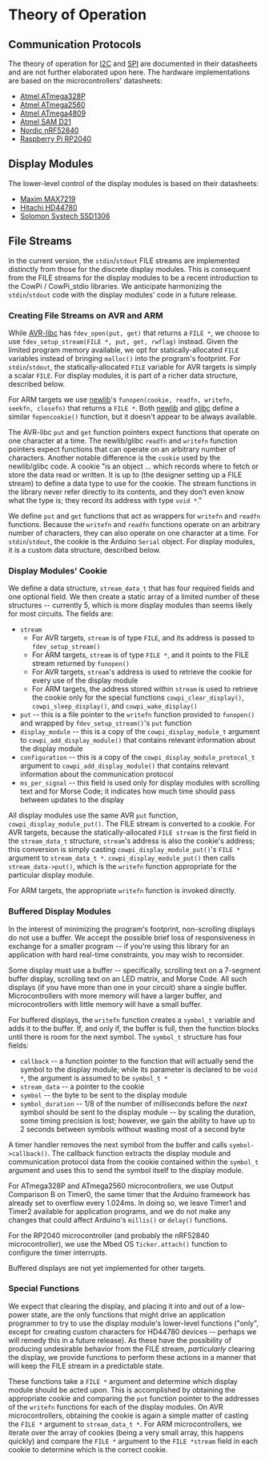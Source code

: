 # Theory of Operation

## Communication Protocols

The theory of operation for [I2C](https://www.nxp.com/docs/en/user-guide/UM10204.pdf) and
[SPI](https://www.analog.com/media/en/analog-dialogue/volume-52/number-3/introduction-to-spi-interface.pdf)
are documented in their datasheets and are not further elaborated upon here.
The hardware implementations are based on the microcontrollers' datasheets:

- [Atmel ATmega328P](http://ww1.microchip.com/downloads/en/DeviceDoc/Atmel-7810-Automotive-Microcontrollers-ATmega328P_Datasheet.pdf)
- [Atmel ATmega2560](https://ww1.microchip.com/downloads/en/devicedoc/atmel-2549-8-bit-avr-microcontroller-atmega640-1280-1281-2560-2561_datasheet.pdf)
- [Atmel ATmega4809](https://ww1.microchip.com/downloads/en/DeviceDoc/ATmega4808-4809-Data-Sheet-DS40002173A.pdf)
- [Atmel SAM D21](https://ww1.microchip.com/downloads/en/DeviceDoc/SAM_D21_DA1_Family_DataSheet_DS40001882F.pdf)
- [Nordic nRF52840](https://infocenter.nordicsemi.com/pdf/nRF52840_PS_v1.1.pdf)
- [Raspberry Pi RP2040](https://datasheets.raspberrypi.com/rp2040/rp2040-datasheet.pdf)

## Display Modules

The lower-level control of the display modules is based on their datasheets:

- [Maxim MAX7219](https://www.analog.com/media/en/technical-documentation/data-sheets/max7219-max7221.pdf)
- [Hitachi HD44780](https://www.sparkfun.com/datasheets/LCD/HD44780.pdf)
- [Solomon Systech SSD1306](https://cdn-shop.adafruit.com/datasheets/SSD1306.pdf)

## File Streams

In the current version, the `stdin`/`stdout` FILE streams are implemented distinctly from those for the discrete display
modules.
This is consequent from the FILE streams for the display modules to be a recent introduction to the CowPi / CowPi_stdio
libraries.
We anticipate harmonizing the `stdin`/`stdout` code with the display modules' code in a future release.

### Creating File Streams on AVR and ARM

While [AVR-libc](https://www.nongnu.org/avr-libc/user-manual/group__avr__stdio.html) has `fdev_open(put, get)` that
returns a `FILE *`, we choose to use `fdev_setup_stream(FILE *, put, get, rwflag)` instead.
Given the limited program memory available, we opt for statically-allocated `FILE` variables instead of
bringing `malloc()` into the program's footprint.
For `stdin`/`stdout`, the statically-allocated `FILE` variable for AVR targets is simply a scalar `FILE`.
For display modules, it is part of a richer data structure, described below.

For ARM targets we use [newlib](https://sourceware.org/newlib/libc.html#funopen)'s
`funopen(cookie, readfn, writefn, seekfn, closefn)` that returns a `FILE *`.
Both [newlib](https://sourceware.org/newlib/libc.html#fopencookie)
and [glibc](https://www.gnu.org/software/libc/manual/html_node/Streams-and-Cookies.html)
define a similar `fopencookie()` function, but it doesn't appear to be always available.

The AVR-libc `put` and `get` function pointers expect functions that operate on one character at a time.
The newlib/glibc `readfn` and `writefn` function pointers expect functions that can operate on an arbitrary number of
characters.
Another notable difference is the `cookie` used by the newlib/glibc code.
A cookie "is an object ... which records where to fetch or store the data read or written. It is up to (the designer
setting up a FILE stream) to define a data type to use for the cookie. The stream functions in the library never refer
directly to its contents, and they don’t even know what the type is; they record its address with type `void *`."

We define `put` and `get` functions that act as wrappers for `writefn` and `readfn` functions.
Because the `writefn` and `readfn` functions operate on an arbitrary number of characters, they can also operate on one
character at a time.
For `stdin`/`stdout`, the cookie is the Arduino `Serial` object.
For display modules, it is a custom data structure, described below.

### Display Modules' Cookie

We define a data structure, `stream_data_t` that has four required fields and one optional field.
We then create a static array of a limited number of these structures -- currently 5, which is more display modules than
seems likely for most circuits.
The fields are:

- `stream`
    - For AVR targets, `stream` is of type `FILE`, and its address is passed to `fdev_setup_stream()`
    - For ARM targets, `stream` is of type `FILE *`, and it points to the FILE stream returned by `funopen()`
    - For AVR targets, `stream`'s address is used to retrieve the cookie for every use of the display module
    - For ARM targets, the address stored within `stream` is used to retrieve the cookie only for the special
      functions `cowpi_clear_display()`, `cowpi_sleep_display()`, and `cowpi_wake_display()`
- `put` -- this is a file pointer to the `writefn` function provided to `funopen()` and wrapped
  by `fdev_setup_stream()`'s `put` function
- `display_module` -- this is a copy of the `cowpi_display_module_t` argument to `cowpi_add_display_module()` that
  contains relevant information about the display module
- `configuration` -- this is a copy of the `cowpi_display_module_protocol_t` argument to `cowpi_add_display_module()`
  that contains relevant information about the communication protocol
- `ms_per_signal` -- this field is used only for display modules with scrolling text and for Morse Code; it indicates
  how much time should pass between updates to the display

All display modules use the same AVR `put` function, `cowpi_display_module_put()`.
The FILE stream is converted to a cookie.
For AVR targets, because the statically-allocated `FILE stream` is the first field in the `stream_data_t`
structure, `stream`'s address is also the cookie's address;
this conversion is simply casting `cowpi_display_module_put()`'s `FILE *` argument to `stream_data_t *`.
`cowpi_display_module_put()` then calls `stream_data->put()`, which is the `writefn` function appropriate for the
particular display module.

For ARM targets, the appropriate `writefn` function is invoked directly.

### Buffered Display Modules

In the interest of minimizing the program's footprint, non-scrolling displays do not use a buffer.
We accept the possible brief loss of responsiveness in exchange for a smaller program -- if you're using this library
for an application with hard real-time constraints, you may wish to reconsider.

Some display must use a buffer -- specifically, scrolling text on a 7-segment buffer display, scrolling text on an LED
matrix, and Morse Code.
All such displays (if you have more than one in your circuit) share a single buffer.
Microcontrollers with more memory will have a larger buffer, and microcontrollers with little memory will have a small
buffer.

For buffered displays, the `writefn` function creates a `symbol_t` variable and adds it to the buffer.
If, and only if, the buffer is full, then the function blocks until there is room for the next symbol.
The `symbol_t` structure has four fields:

- `callback` -- a function pointer to the function that will actually send the symbol to the display module;
  while its parameter is declared to be `void *`, the argument is assumed to be `symbol_t *`
- `stream_data` -- a pointer to the cookie
- `symbol` -- the byte to be sent to the display module
- `symbol_duration` -- 1/8 of the number of milliseconds before the *next* symbol should be sent to the display
  module --
  by scaling the duration, some timing precision is lost;
  however, we gain the ability to have up to 2 seconds between symbols without wasting most of a second byte

A timer handler removes the next symbol from the buffer and calls `symbol->callback()`.
The callback function extracts the display module and communication protocol data from the cookie contained within
the `symbol_t` argument and uses this to send the symbol itself to the display module.

For ATmega328P and ATmega2560 microcontrollers, we use Output Comparison B on Timer0, the same timer that the Arduino
framework has already set to overflow every 1.024ms.
In doing so, we leave Timer1 and Timer2 available for application programs, and we do not make any changes that could
affect Arduino's `millis()` or `delay()` functions.

For the RP2040 microcontroller (and probably the nRF52840 microcontroller), we use the Mbed OS `Ticker.attach()`
function to configure the timer interrupts.

Buffered displays are not yet implemented for other targets.

### Special Functions

We expect that clearing the display, and placing it into and out of a low-power state, are the only functions that might
drive an application programmer to try to use the display module's lower-level functions ("only", except for creating
custom characters for HD44780 devices -- perhaps we will remedy this in a future release).
As these have the possibility of producing undesirable behavior from the FILE stream, *particularly* clearing the
display, we provide functions to perform these actions in a manner that will keep the FILE stream in a predictable
state.

These functions take a `FILE *` argument and determine which display module should be acted upon.
This is accomplished by obtaining the appropriate cookie and comparing the `put` function pointer to the addresses of
the `writefn` functions for each of the display modules.
On AVR microcontrollers, obtaining the cookie is again a simple matter of casting the `FILE *` argument
to `stream_data_t *`.
For ARM microcontrollers, we iterate over the array of cookies (being a very small array, this happens quickly) and
compare the `FILE *` argument to the `FILE *stream` field in each cookie to determine which is the correct cookie.
